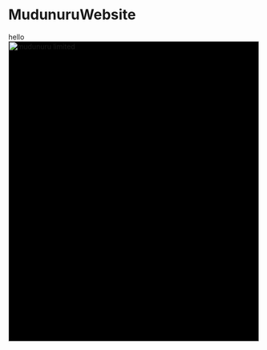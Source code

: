 ﻿# MudunuruWebsite
hello
<img src="https://www.mudunuru.com/assets/img/logo-light.png" alt="mudunuru limited" width="500" height="600" style="background-color:#000000">
